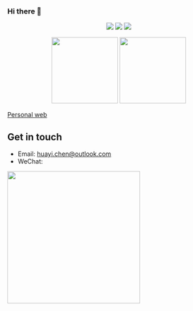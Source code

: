 ### Hi there 👋

<div align="center">
  <p>
    <img src="https://img.shields.io/github/followers/Chen-Huayi" />
    <img src="https://img.shields.io/github/stars/Chen-Huayi" />
    <img src="https://hits.b3log.org/Chen-Huayi/Chen-Huayi.svg" />
  </p>
  <p>
    <img
      src="https://github-readme-stats.vercel.app/api?username=Chen-Huayi&theme=dark&show_icons=true"
      height="150"
    />
    <img
      src="https://github-readme-stats.vercel.app/api/top-langs/?username=Chen-Huayi&layout=compact&theme=dark"
      height="150"
    />
  </p>
</div>

<!-- - 🔭 I’m currently working on ...
- 🌱 I’m currently learning ...
- 👯 I’m looking to collaborate on ...
- 🤔 I’m looking for help with ...
- 💬 Ask me about ...
- 📫 How to reach me: ...
- 😄 Pronouns: ...
- ⚡ Fun fact: ... -->

[Personal web](https://chen-huayi.github.io/myWeb/)  

## Get in touch
+ Email: huayi.chen@outlook.com  
+ WeChat: 

<div>
  <p>
    <img src="https://github.com/Chen-Huayi/myWeb/blob/main/images/wx.png" width="300" />
  </p>
</div>
